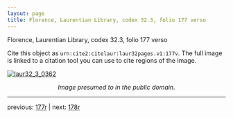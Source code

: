 ```yaml
---
layout: page
title: Florence, Laurentian Library, codex 32.3, folio 177 verso
---
```


Florence, Laurentian Library, codex 32.3, folio 177 verso

Cite this object as `urn:cite2:citelaur:laur32pages.v1:177v`.  The full image is linked to a citation tool you can use to cite regions of the image.

[![laur32_3_0362](http://www.homermultitext.org/iipsrv?IIIF=/project/homer/pyramidal/deepzoom/citelaur/laur32imgs/v1/laur32_3_0362.tif/full/800,/0/default.jpg)](http://www.homermultitext.org/ict2/?urn=urn:cite2:citelaur:laur32imgs.v1:laur32_3_0362) 

<p style="text-align: center; font-style: italic;">Image presumed to in the public domain.</p>

---

previous: [177r](../177r/) | next: [178r](../178r/)